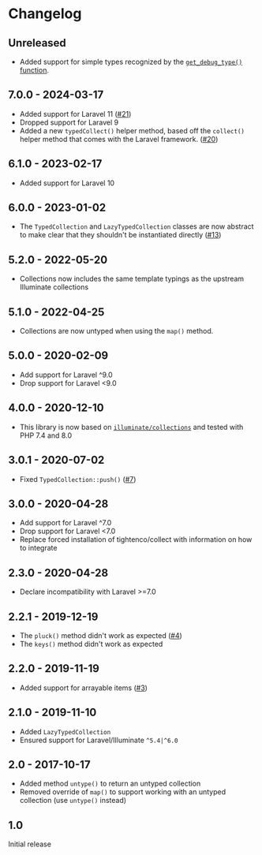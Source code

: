 # Changelog

## Unreleased

- Added support for simple types recognized by the [`get_debug_type()` function](https://www.php.net/get-debug-type).

## 7.0.0 - 2024-03-17

- Added support for Laravel 11 ([#21](https://github.com/jeromegamez/typed-collection/issues/21))
- Dropped support for Laravel 9
- Added a new `typedCollect()` helper method, based off the `collect()` helper method that comes with the Laravel framework.
  ([#20](https://github.com/jeromegamez/typed-collection/issues/20))

## 6.1.0 - 2023-02-17

- Added support for Laravel 10

## 6.0.0 - 2023-01-02

- The `TypedCollection` and `LazyTypedCollection` classes are now abstract to make clear that they shouldn't
  be instantiated directly ([#13](https://github.com/jeromegamez/typed-collection/issues/13))

## 5.2.0 - 2022-05-20

- Collections now includes the same template typings as the upstream Illuminate collections 

## 5.1.0 - 2022-04-25

- Collections are now untyped when using the `map()` method.

## 5.0.0 - 2020-02-09

- Add support for Laravel ^9.0
- Drop support for Laravel <9.0

## 4.0.0 - 2020-12-10

- This library is now based on [`illuminate/collections`](https://github.com/illuminate/collections)
  and tested with PHP 7.4 and 8.0

## 3.0.1 - 2020-07-02

- Fixed `TypedCollection::push()` ([#7](https://github.com/jeromegamez/typed-collection/issues/7))

## 3.0.0 - 2020-04-28

- Add support for Laravel ^7.0
- Drop support for Laravel <7.0
- Replace forced installation of tightenco/collect with information on how to integrate

## 2.3.0 - 2020-04-28

- Declare incompatibility with Laravel >=7.0

## 2.2.1 - 2019-12-19

- The `pluck()` method didn't work as expected ([#4](https://github.com/jeromegamez/typed-collection/issues/4))
- The `keys()` method didn't work as expected

## 2.2.0 - 2019-11-19

- Added support for arrayable items ([#3](https://github.com/jeromegamez/typed-collection/issues/3))

## 2.1.0 - 2019-11-10

- Added `LazyTypedCollection`
- Ensured support for Laravel/Illuminate `^5.4|^6.0`

## 2.0 - 2017-10-17

- Added method `untype()` to return an untyped collection
- Removed override of `map()` to support working with an untyped collection (use `untype()` instead)

## 1.0

Initial release
